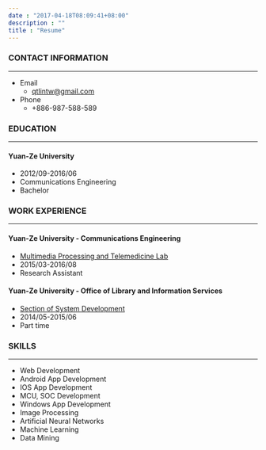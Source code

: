 ```yaml
---
date : "2017-04-18T08:09:41+08:00"
description : ""
title : "Resume"
---
```



### CONTACT INFORMATION
---
- Email
  - [qtlintw@gmail.com](mailto:qtlintw@gmail.com)
- Phone
  - +886-987-588-589

### EDUCATION
---
#### Yuan-Ze University
- 2012/09-2016/06
- Communications Engineering
- Bachelor

### WORK EXPERIENCE
---
#### Yuan-Ze University - Communications Engineering
- [Multimedia Processing and Telemedicine Lab](http://www.crc.yzu.edu.tw/labPoster/Poster/70808.pdf)
- 2015/03-2016/08
- Research Assistant

#### Yuan-Ze University - Office of Library and Information Services
- [Section of System Development](http://www.yzu.edu.tw/admin/is/index.php/content/view/273/268/lang,en/)
- 2014/05-2015/06
- Part time

### SKILLS
---
- Web Development
- Android App Development
- IOS App Development
- MCU, SOC Development
- Windows App Development
- Image Processing
- Artificial Neural Networks
- Machine Learning
- Data Mining

